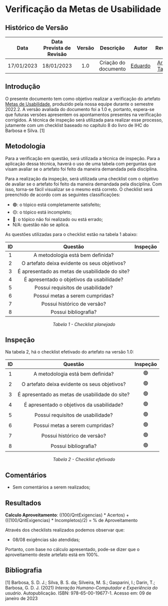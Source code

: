 # Verificação da Metas de Usabilidade
## <a>Histórico de Versão</a>
|    Data    | Data Prevista de Revisão | Versão |      Descrição       |                     Autor                      |                  Revisor                   |
| :--------: | :----------------------: | :----: | :------------------: | :--------------------------------------------: | :----------------------------------------: |
| 17/01/2023 |        18/01/2023        |  1.0   | Criação do documento | [Eduardo](https://github.com/edudsan) | [Arthur Taylor](https://github.com/Eruel6) |

## <a>Introdução</a>
O presente documento tem como objetivo realizar a verificação do artefato [Metas de Usabilidade](../../Tarefas/MetasUsabilidade.md), produzido pela nossa equipe durante o semestre 2022.2. A versão avaliada do documento foi a 1.0 e, portanto, espera-se que futuras versões apresentem os apontamentos presentes na verificação corrigidos. A técnica de inspeção será utilizada para realizar esse processo, jutamente com um checklist baseado no capítulo 8 do livro de IHC do Barbosa e Silva. [1]

## <a>Metodologia</a>
Para a verificação em questão, será utilizada a técnica de inspeção. Para a aplicação dessa técnica, haverá o uso de uma 
tabela com perguntas que visam avaliar se o artefato foi feito da maneira demandada pela disciplina. 

Para a realização da inspeção, será utilizada uma checklist com o objetivo de avaliar se o artefato foi feito da
maneira demandada pela disciplina. Com isso, torna-se fácil visualizar se o mesmo está correto. O checklist será preenchido de acordo com as seguintes classificações:

* 🟢: o tópico está completamente satisfeito;
* 🟡: o tópico está incompleto;
* 🔴: o tópico não foi realizado ou está errado;
* N/A: questão não se aplica.

As questões utilizadas para o checklist estão na tabela 1 abaixo:

<center>
  
|  ID   |                           Questão                           | Inspeção |
| :---: | :---------------------------------------------------------: | :------: |
|   1   |    A metodologia está bem definida?                         |          |
|   2   |    O artefato deixa evidente os seus objetivos?             |          |
|   3   |    É apresentado as metas de usabilidade do site?           |          |
|   4   |    É apresentado o objetivos da usabilidade?                |          |
|   5   |    Possui requisitos de usabilidade?                        |          |
|   6   |    Possui metas a serem cumpridas?                          |          |
|   7   |    Possui histórico de versão?                              |          |
|   8   |    Possui bibliografia?                                     |          |
  
*Tabela 1 - Checklist planejado*

</center>

## <a>Inspeção</a>

Na tabela 2, há o checklist efetivado do artefato na versão 1.0:

<center>

|  ID   |                           Questão                           | Inspeção |
| :---: | :---------------------------------------------------------: | :------: |
|   1   |    A metodologia está bem definida?                         |    🟢     |
|   2   |    O artefato deixa evidente os seus objetivos?             |    🟢     |
|   3   |    É apresentado as metas de usabilidade do site?           |    🟢     |
|   4   |    É apresentado o objetivos da usabilidade?                |    🟢     |
|   5   |    Possui requisitos de usabilidade?                        |    🟢     |
|   6   |    Possui metas a serem cumpridas?                          |    🟢     |
|   7   |    Possui histórico de versão?                              |    🟢     |
|   8   |    Possui bibliografia?                                     |    🟢     |
  
*Tabela 2 - Checklist efetivado*

</center>

## <a>Comentários</a>

* Sem comentários a serem realizados; 

## <a>Resultados</a>
<a>**Calculo Aproveitamento**</a>: ((100/QntExigencias) * Acertos) + (((100/QntExigencias) * Incompletos)/2) = % de Aproveitamento

Através dos checklists realizados podemos observar que:

* 08/08 exigências são atendidas;


Portanto, com base no cálculo apresentado, pode-se dizer que o aproveitamento deste artefato está em 100%.

## <a>Bibliografia</a>

[1] Barbosa, S. D. J.; Silva, B. S. da; Silveira, M. S.; Gasparini, I.; Darin, T.; Barbosa, G. D. J. (2021) _Interação Humano-Computador e Experiência do usuário_. Autopublicação. ISBN: 978-65-00-19677-1. Acesso em: 09 de janeiro de 2023
